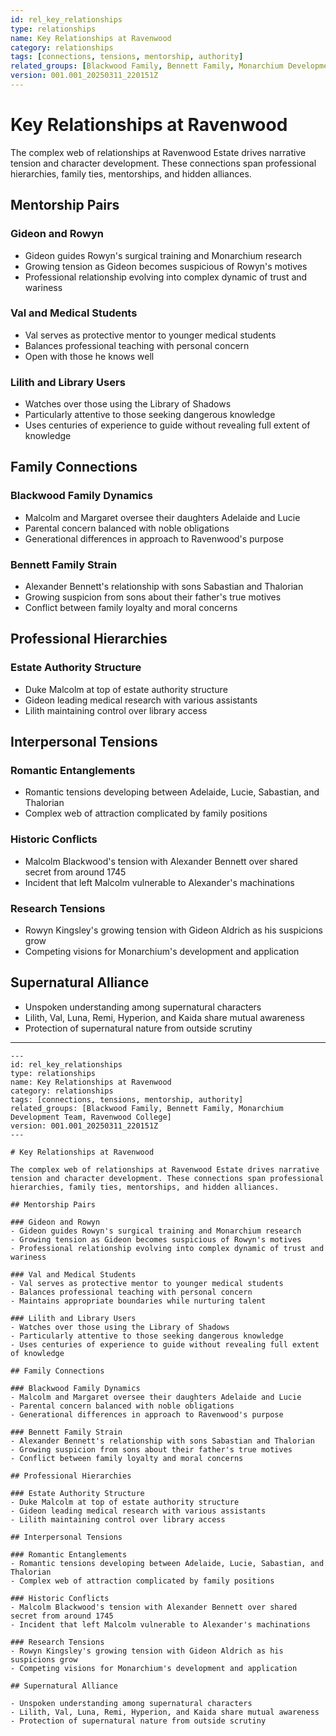 ```yaml
---
id: rel_key_relationships
type: relationships
name: Key Relationships at Ravenwood
category: relationships
tags: [connections, tensions, mentorship, authority]
related_groups: [Blackwood Family, Bennett Family, Monarchium Development Team, Ravenwood College]
version: 001.001_20250311_220151Z
---
```


# Key Relationships at Ravenwood

The complex web of relationships at Ravenwood Estate drives narrative tension and character development. These connections span professional hierarchies, family ties, mentorships, and hidden alliances.

## Mentorship Pairs

### Gideon and Rowyn
- Gideon guides Rowyn's surgical training and Monarchium research
- Growing tension as Gideon becomes suspicious of Rowyn's motives
- Professional relationship evolving into complex dynamic of trust and wariness

### Val and Medical Students
- Val serves as protective mentor to younger medical students
- Balances professional teaching with personal concern
- Open with those he knows well

### Lilith and Library Users
- Watches over those using the Library of Shadows
- Particularly attentive to those seeking dangerous knowledge
- Uses centuries of experience to guide without revealing full extent of knowledge

## Family Connections

### Blackwood Family Dynamics
- Malcolm and Margaret oversee their daughters Adelaide and Lucie
- Parental concern balanced with noble obligations
- Generational differences in approach to Ravenwood's purpose

### Bennett Family Strain
- Alexander Bennett's relationship with sons Sabastian and Thalorian
- Growing suspicion from sons about their father's true motives
- Conflict between family loyalty and moral concerns

## Professional Hierarchies

### Estate Authority Structure
- Duke Malcolm at top of estate authority structure
- Gideon leading medical research with various assistants
- Lilith maintaining control over library access

## Interpersonal Tensions

### Romantic Entanglements
- Romantic tensions developing between Adelaide, Lucie, Sabastian, and Thalorian
- Complex web of attraction complicated by family positions

### Historic Conflicts
- Malcolm Blackwood's tension with Alexander Bennett over shared secret from around 1745
- Incident that left Malcolm vulnerable to Alexander's machinations

### Research Tensions
- Rowyn Kingsley's growing tension with Gideon Aldrich as his suspicions grow
- Competing visions for Monarchium's development and application

## Supernatural Alliance

- Unspoken understanding among supernatural characters
- Lilith, Val, Luna, Remi, Hyperion, and Kaida share mutual awareness
- Protection of supernatural nature from outside scrutiny

---

```
---
id: rel_key_relationships
type: relationships
name: Key Relationships at Ravenwood
category: relationships
tags: [connections, tensions, mentorship, authority]
related_groups: [Blackwood Family, Bennett Family, Monarchium Development Team, Ravenwood College]
version: 001.001_20250311_220151Z
---

# Key Relationships at Ravenwood

The complex web of relationships at Ravenwood Estate drives narrative tension and character development. These connections span professional hierarchies, family ties, mentorships, and hidden alliances.

## Mentorship Pairs

### Gideon and Rowyn
- Gideon guides Rowyn's surgical training and Monarchium research
- Growing tension as Gideon becomes suspicious of Rowyn's motives
- Professional relationship evolving into complex dynamic of trust and wariness

### Val and Medical Students
- Val serves as protective mentor to younger medical students
- Balances professional teaching with personal concern
- Maintains appropriate boundaries while nurturing talent

### Lilith and Library Users
- Watches over those using the Library of Shadows
- Particularly attentive to those seeking dangerous knowledge
- Uses centuries of experience to guide without revealing full extent of knowledge

## Family Connections

### Blackwood Family Dynamics
- Malcolm and Margaret oversee their daughters Adelaide and Lucie
- Parental concern balanced with noble obligations
- Generational differences in approach to Ravenwood's purpose

### Bennett Family Strain
- Alexander Bennett's relationship with sons Sabastian and Thalorian
- Growing suspicion from sons about their father's true motives
- Conflict between family loyalty and moral concerns

## Professional Hierarchies

### Estate Authority Structure
- Duke Malcolm at top of estate authority structure
- Gideon leading medical research with various assistants
- Lilith maintaining control over library access

## Interpersonal Tensions

### Romantic Entanglements
- Romantic tensions developing between Adelaide, Lucie, Sabastian, and Thalorian
- Complex web of attraction complicated by family positions

### Historic Conflicts
- Malcolm Blackwood's tension with Alexander Bennett over shared secret from around 1745
- Incident that left Malcolm vulnerable to Alexander's machinations

### Research Tensions
- Rowyn Kingsley's growing tension with Gideon Aldrich as his suspicions grow
- Competing visions for Monarchium's development and application

## Supernatural Alliance

- Unspoken understanding among supernatural characters
- Lilith, Val, Luna, Remi, Hyperion, and Kaida share mutual awareness
- Protection of supernatural nature from outside scrutiny
```